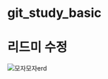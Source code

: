 # git_study_basic
# 리드미 수정

![모자모자erd](https://github.com/minhyeong0/Git_Study_Basic/assets/55573606/636fa668-8c94-4ab8-97a3-3d55dacb45a5)
